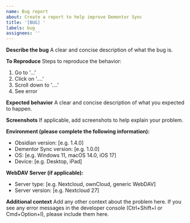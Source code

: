 ```yaml
---
name: Bug report
about: Create a report to help improve Dementor Sync
title: '[BUG] '
labels: bug
assignees: ''
---
```


**Describe the bug**
A clear and concise description of what the bug is.

**To Reproduce**
Steps to reproduce the behavior:
1. Go to '...'
2. Click on '....'
3. Scroll down to '....'
4. See error

**Expected behavior**
A clear and concise description of what you expected to happen.

**Screenshots**
If applicable, add screenshots to help explain your problem.

**Environment (please complete the following information):**
- Obsidian version: [e.g. 1.4.0]
- Dementor Sync version: [e.g. 1.0.0]
- OS: [e.g. Windows 11, macOS 14.0, iOS 17]
- Device: [e.g. Desktop, iPad]

**WebDAV Server (if applicable):**
- Server type: [e.g. Nextcloud, ownCloud, generic WebDAV]
- Server version: [e.g. Nextcloud 27]

**Additional context**
Add any other context about the problem here. If you see any error messages in the developer console (Ctrl+Shift+I or Cmd+Option+I), please include them here.